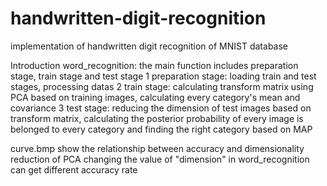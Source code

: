 # handwritten-digit-recognition
implementation of handwritten digit recognition of MNIST database

Introduction
word_recognition: the main function includes preparation stage, train stage and test stage
1 preparation stage: loading train and test stages, processing datas
2 train stage: calculating transform matrix using PCA based on training images, calculating every category's mean and covariance
3 test stage: reducing the dimension of test images based on transform matrix, 
calculating the posterior probability of every image is belonged to every category and finding the right category based on MAP

curve.bmp show the relationship between accuracy and dimensionality reduction of PCA
changing the value of "dimension" in word_recognition can get different accuracy rate


